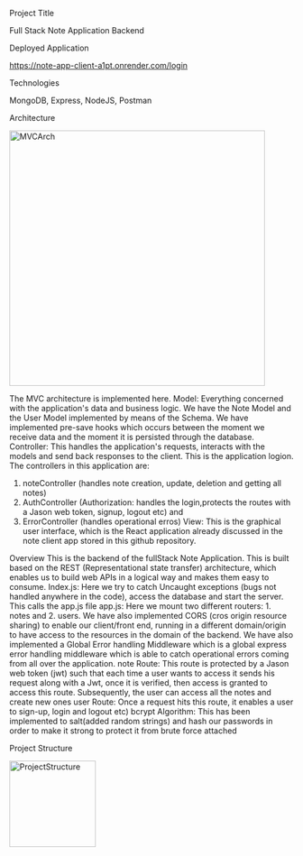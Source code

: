 Project Title

Full Stack Note Application Backend

Deployed Application

https://note-app-client-a1pt.onrender.com/login

Technologies

MongoDB, Express, NodeJS, Postman

Architecture


<img width="453" alt="MVCArch" src="https://github.com/Stephen-Afari/note_app_backend/assets/62534292/efc29358-9bc9-4b6c-aec1-58bd932c6ebd">


The MVC architecture is implemented here.
Model: Everything concerned with the application's data and business logic. We have the Note Model and the User Model implemented by means of the Schema. We have implemented pre-save hooks
which occurs between the moment we receive data and the moment it is persisted through the database.
Controller: This handles the application's requests, interacts with the models and send back responses to the client. This is the application logion. The controllers in this application are:
1. noteController (handles note creation, update, deletion and getting all notes)
2. AuthController (Authorization: handles the login,protects the routes with a Jason web token, signup, logout etc) and
3. ErrorController (handles operational erros)
View: This is the graphical user interface, which is the React application already discussed in the note client app stored in this github repository.
   
Overview
This is the backend of the fullStack Note Application. This is built based on the REST (Representational state transfer) architecture, which enables us to build web APIs in a logical way
and makes them easy to consume.
Index.js: Here we try to catch Uncaught exceptions (bugs not handled anywhere in the code), access the database and start the server. This calls the app.js file
app.js: Here we mount two different routers: 1. notes and 2. users. We have also implemented CORS (cros origin resource sharing) to enable our client/front end, running in a different 
domain/origin to have access to the resources in the domain of the backend. We have also implemented a Global Error handling Middleware which is a global express error handling middleware
which is able to catch operational errors coming from all over the application.
note Route: This route is protected by a Jason web token (jwt) such that each time a user wants to access it sends his request along with a Jwt, once it is verified, then access is granted
to access this route. Subsequently, the user can access all the notes and create new ones
user Route: Once a request hits this route, it enables a user to sign-up, login and logout etc)
bcrypt Algorithm: This has been implemented to salt(added random strings) and hash our passwords in order to make it strong to protect it from brute force attached

Project Structure

<img width="153" alt="ProjectStructure" src="https://github.com/Stephen-Afari/note_app_backend/assets/62534292/91098e4a-5b19-4ae4-a999-951b4e5fbcbf">
